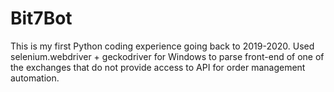 # Bit7Bot

This is my first Python coding experience going back to 2019-2020. 
Used selenium.webdriver + geckodriver for Windows to parse front-end of one of the exchanges that do not provide access to API for order management automation.
